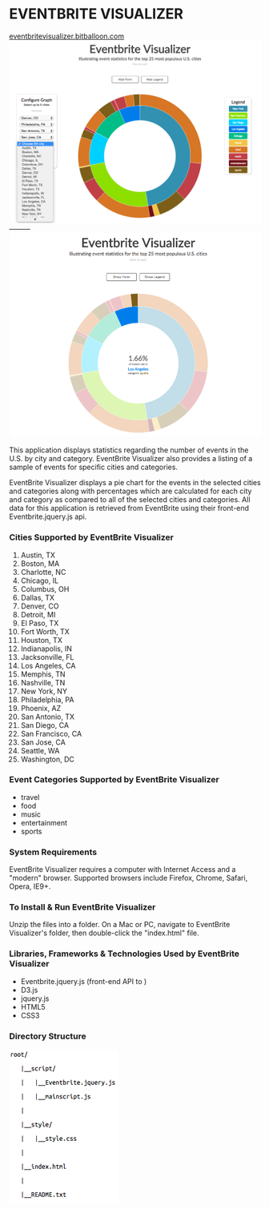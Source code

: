EVENTBRITE VISUALIZER
=====
[eventbritevisualizer.bitballoon.com](eventbritevisualizer.bitballoon.com)
![screenshot1](https://raw.githubusercontent.com/michellehn/EventbriteVisualizer/master/screenshots/eventbrite1.png)
———
![screenshot2](https://raw.githubusercontent.com/michellehn/EventbriteVisualizer/master/screenshots/eventbrite2.png)

This application displays statistics regarding the number of events
in the U.S. by city and category.  EventBrite Visualizer also
provides a listing of a sample of events for specific cities and categories.

EventBrite Visualizer displays a pie chart for the events in the selected cities
and categories along with percentages which are calculated for each city and category 
as compared to all of the selected cities and categories. All data for this
application is retrieved from EventBrite using their front-end
Eventbrite.jquery.js api.


### Cities Supported by EventBrite Visualizer
1. Austin, TX
2. Boston, MA
3. Charlotte, NC
4. Chicago, IL
5. Columbus, OH
6. Dallas, TX
7. Denver, CO
8. Detroit, MI
9. El Paso, TX
10. Fort Worth, TX
11. Houston, TX
12. Indianapolis, IN
13. Jacksonville, FL
14. Los Angeles, CA
15. Memphis, TN
16. Nashville, TN
17. New York, NY
18. Philadelphia, PA
19. Phoenix, AZ
20. San Antonio, TX
21. San Diego, CA
22. San Francisco, CA
23. San Jose, CA
24. Seattle, WA
25. Washington, DC


### Event Categories Supported by EventBrite Visualizer
- travel
- food
- music
- entertainment
- sports


### System Requirements
EventBrite Visualizer requires a computer with Internet Access and a
"modern" browser.  Supported browsers include Firefox, Chrome, Safari,
Opera, IE9+.


### To Install & Run EventBrite Visualizer
Unzip the files into a folder.  On a Mac or PC, navigate to
EventBrite Visualizer's folder, then double-click the "index.html" file.


### Libraries, Frameworks & Technologies Used by EventBrite Visualizer
- Eventbrite.jquery.js (front-end API to )
- D3.js
- jquery.js
- HTML5
- CSS3

### Directory Structure

![directorytree](https://raw.githubusercontent.com/michellehn/EventbriteVisualizer/master/screenshots/eventbritereadmetree.png)
